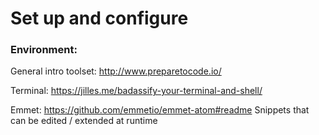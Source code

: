 # Set up and configure

### Environment:

General intro toolset: http://www.preparetocode.io/

Terminal: https://jilles.me/badassify-your-terminal-and-shell/

Emmet: https://github.com/emmetio/emmet-atom#readme
Snippets that can be edited / extended at runtime
